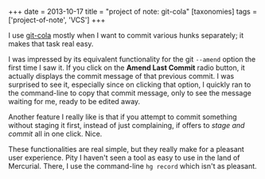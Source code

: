 +++
date = 2013-10-17
title = "project of note: git-cola"
[taxonomies]
tags = ['project-of-note', 'VCS']
+++

I use [git-cola] mostly when I want to commit various hunks separately;
it makes that task real easy.

I was impressed by its equivalent functionality for the git `--amend`
option the first time I saw it. If you click on the **Amend Last
Commit** radio button, it actually displays the commit message of that
previous commit. I was surprised to see it, especially since on clicking
that option, I quickly ran to the command-line to copy that commit
message, only to see the message waiting for me, ready to be edited
away.

Another feature I really like is that if you attempt to commit something
without staging it first, instead of just complaining, if offers to
*stage and commit* all in one click. Nice.

These functionalities are real simple, but they really make for a
pleasant user experience. Pity I haven't seen a tool as easy to use in
the land of Mercurial. There, I use the command-line `hg record` which
isn't as pleasant.

  [git-cola]: http://git-cola.github.io
